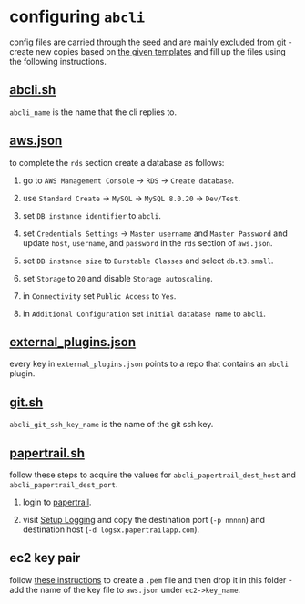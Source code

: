 # configuring `abcli`

config files are carried through the seed and are mainly [excluded from git](./.gitignore) - create new copies based on [the given templates](./template) and fill up the files using the following instructions. 

## [abcli.sh](./abcli.sh)

`abcli_name` is the name that the cli replies to.

## [aws.json](./template/aws.json)

to complete the `rds` section create a database as follows:

1. go to `AWS Management Console` -> `RDS` -> `Create database`.

1. use `Standard Create` -> `MySQL` -> `MySQL 8.0.20` -> `Dev/Test`.

1. set `DB instance identifier` to `abcli`.

1. set `Credentials Settings` -> `Master username` and `Master Password` and update `host`, `username`, and `password` in the `rds` section of `aws.json`.

1. set `DB instance size` to `Burstable Classes` and select `db.t3.small`.

1. set `Storage` to `20` and disable `Storage autoscaling`.

1. in `Connectivity` set `Public Access` to `Yes`.

1. in `Additional Configuration` set `initial database name` to `abcli`.

## [external_plugins.json](./external_plugins.json)

every key in `external_plugins.json` points to a repo that contains an `abcli` plugin.

## [git.sh](./template/git.sh)

`abcli_git_ssh_key_name` is the name of the git ssh key.
## [papertrail.sh](./template/papertrail.sh)

follow these steps to acquire the values for `abcli_papertrail_dest_host` and `abcli_papertrail_dest_port`.

1. login to [papertrail](https://papertrailapp.com/dashboard).

1. visit [Setup Logging](https://papertrailapp.com/systems/setup?type=app&platform=unix) and copy the destination port (`-p nnnnn`) and destination host (`-d logsx.papertrailapp.com`).

## ec2 key pair

follow [these instructions](https://docs.aws.amazon.com/AWSEC2/latest/UserGuide/ec2-key-pairs.html) to create a `.pem` file and then drop it in this folder - add the name of the key file to `aws.json` under `ec2->key_name`.